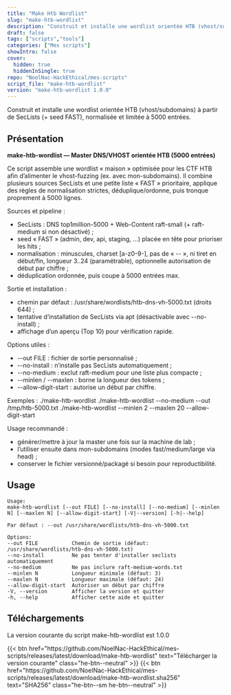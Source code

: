 ```yaml
---
title: "Make Htb Wordlist"
slug: "make-htb-wordlist"
description: "Construit et installe une wordlist orientée HTB (vhost/subdomains) à partir de SecLists (+ seed FAST), normalisée et limitée à 5000 entrées."
draft: false
tags: ["scripts","tools"]
categories: ["Mes scripts"]
showIntro: false
cover:
  hidden: true
  hiddenInSingle: true
repo: "NoelNac-HackEthical/mes-scripts"
script_file: "make-htb-wordlist"
version: "make-htb-wordlist 1.0.0"
---
```


Construit et installe une wordlist orientée HTB (vhost/subdomains) à partir de SecLists (+ seed FAST), normalisée et limitée à 5000 entrées.

## Présentation

**make-htb-wordlist — Master DNS/VHOST orientée HTB (5000 entrées)**

Ce script assemble une wordlist « maison » optimisée pour les CTF HTB afin d’alimenter
le vhost-fuzzing (ex. avec mon-subdomains). Il combine plusieurs sources SecLists et
une petite liste « FAST » prioritaire, applique des règles de normalisation strictes,
déduplique/ordonne, puis tronque proprement à 5000 lignes.

Sources et pipeline :
- SecLists : DNS top1million-5000 + Web-Content raft-small (+ raft-medium si non désactivé) ;
- seed « FAST » (admin, dev, api, staging, …) placée en tête pour prioriser les hits ;
- normalisation : minuscules, charset [a-z0-9-], pas de « -- », ni tiret en début/fin,
  longueur 3..24 (paramétrable), optionnelle autorisation de début par chiffre ;
- déduplication ordonnée, puis coupe à 5000 entrées max.

Sortie et installation :
- chemin par défaut : /usr/share/wordlists/htb-dns-vh-5000.txt (droits 644) ;
- tentative d’installation de SecLists via apt (désactivable avec --no-install) ;
- affichage d’un aperçu (Top 10) pour vérification rapide.

Options utiles :
- --out FILE            : fichier de sortie personnalisé ;
- --no-install          : n’installe pas SecLists automatiquement ;
- --no-medium           : exclut raft-medium pour une liste plus compacte ;
- --minlen / --maxlen   : borne la longueur des tokens ;
- --allow-digit-start   : autorise un début par chiffre.

Exemples :
  ./make-htb-wordlist
  ./make-htb-wordlist --no-medium --out /tmp/htb-5000.txt
  ./make-htb-wordlist --minlen 2 --maxlen 20 --allow-digit-start

Usage recommandé :
- générer/mettre à jour la master une fois sur la machine de lab ;
- l’utiliser ensuite dans mon-subdomains (modes fast/medium/large via head) ;
- conserver le fichier versionné/packagé si besoin pour reproductibilité.

## Usage

```
Usage:
make-htb-wordlist [--out FILE] [--no-install] [--no-medium] [--minlen N] [--maxlen N] [--allow-digit-start] [-V|--version] [-h|--help]

Par défaut : --out /usr/share/wordlists/htb-dns-vh-5000.txt

Options:
--out FILE           Chemin de sortie (défaut: /usr/share/wordlists/htb-dns-vh-5000.txt)
--no-install         Ne pas tenter d'installer seclists automatiquement
--no-medium          Ne pas inclure raft-medium-words.txt
--minlen N           Longueur minimale (défaut: 3)
--maxlen N           Longueur maximale (défaut: 24)
--allow-digit-start  Autoriser un début par chiffre
-V, --version        Afficher la version et quitter
-h, --help           Afficher cette aide et quitter
```

## Téléchargements

La version courante du script make-htb-wordlist est 1.0.0

<div class="dl-row">
  {{< btn href="https://github.com/NoelNac-HackEthical/mes-scripts/releases/latest/download/make-htb-wordlist" text="Télécharger la version courante" class="he-btn--neutral" >}}
  {{< btn href="https://github.com/NoelNac-HackEthical/mes-scripts/releases/latest/download/make-htb-wordlist.sha256" text="SHA256" class="he-btn--sm he-btn--neutral" >}}
</div>

